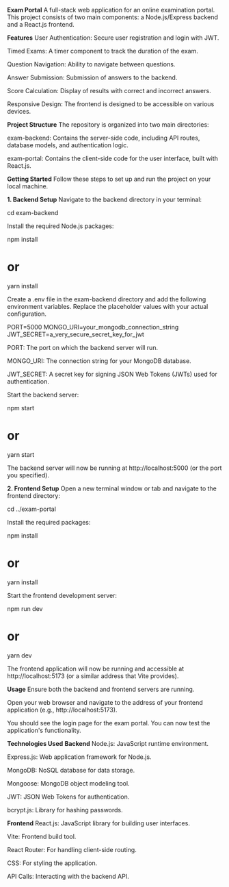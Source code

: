 **Exam Portal**
A full-stack web application for an online examination portal. This project consists of two main components: a Node.js/Express backend and a React.js frontend.



**Features**
User Authentication: Secure user registration and login with JWT.

Timed Exams: A timer component to track the duration of the exam.

Question Navigation: Ability to navigate between questions.

Answer Submission: Submission of answers to the backend.

Score Calculation: Display of results with correct and incorrect answers.

Responsive Design: The frontend is designed to be accessible on various devices.

**Project Structure**
The repository is organized into two main directories:

exam-backend: Contains the server-side code, including API routes, database models, and authentication logic.

exam-portal: Contains the client-side code for the user interface, built with React.js.


**Getting Started**
Follow these steps to set up and run the project on your local machine.

**1. Backend Setup**
Navigate to the backend directory in your terminal:

cd exam-backend

Install the required Node.js packages:

npm install
# or
yarn install

Create a .env file in the exam-backend directory and add the following environment variables. Replace the placeholder values with your actual configuration.

PORT=5000
MONGO_URI=your_mongodb_connection_string
JWT_SECRET=a_very_secure_secret_key_for_jwt

PORT: The port on which the backend server will run.

MONGO_URI: The connection string for your MongoDB database.

JWT_SECRET: A secret key for signing JSON Web Tokens (JWTs) used for authentication.

Start the backend server:

npm start
# or
yarn start

The backend server will now be running at http://localhost:5000 (or the port you specified).

**2. Frontend Setup**
Open a new terminal window or tab and navigate to the frontend directory:

cd ../exam-portal

Install the required packages:

npm install
# or
yarn install

Start the frontend development server:

npm run dev
# or
yarn dev

The frontend application will now be running and accessible at http://localhost:5173 (or a similar address that Vite provides).

**Usage**
Ensure both the backend and frontend servers are running.

Open your web browser and navigate to the address of your frontend application (e.g., http://localhost:5173).

You should see the login page for the exam portal. You can now test the application's functionality.

**Technologies Used**
**Backend**
Node.js: JavaScript runtime environment.

Express.js: Web application framework for Node.js.

MongoDB: NoSQL database for data storage.

Mongoose: MongoDB object modeling tool.

JWT: JSON Web Tokens for authentication.

bcrypt.js: Library for hashing passwords.

**Frontend**
React.js: JavaScript library for building user interfaces.

Vite: Frontend build tool.

React Router: For handling client-side routing.

CSS: For styling the application.

API Calls: Interacting with the backend API.
